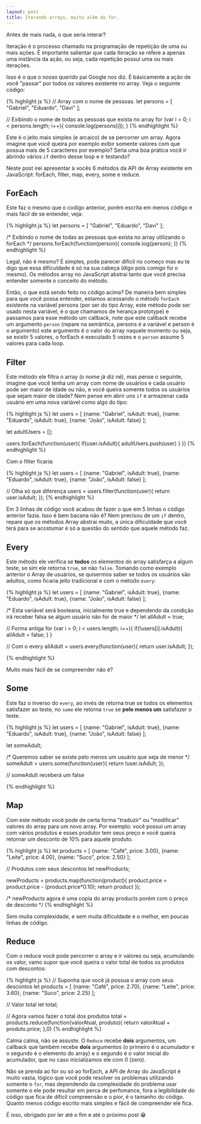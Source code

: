 ```yaml
---
layout: post
title: Iterando arrays, muito além do for.
---
```


Antes de mais nada, o que seria interar?

<div class="message">
  Iteração é o processo chamado na programação de repetição de uma ou mais ações. É importante salientar que cada iteração se refere a apenas uma instância da ação, ou seja, cada repetição possui uma ou mais iterações.
</div>

Isso é o que o nosso querido pai Google nos diz. É básicamente a ação de você "passar" por todos os valores existente no array. Veja o seguinte código:


{% highlight js %}
// Array com o nome de pessoas.
let persons = [
  "Gabriel",
  "Eduardo",
  "Davi"
];

// Exibindo o nome de todas as pessoas que exista no array
for (var i = 0; i < persons.length; i++){
   console.log(persons[i]);
}
{% endhighlight %}

Este é o jeito mais simples (e arcaico) de se percorrer um array. Agora imagine que você queira por exemplo exibir somente valores com que possua mais de 5 caracteres por exemplo? Seria uma boa prática você ir abrindo vários `if` dentro desse loop e ir testando?

Neste post irei apresentar à vocês 6 métodos da API de Array existente em JavaScript: forEach, filter, map, every, some e reduce.

## ForEach

Este faz o mesmo que o codigo anterior, porém escrita em menos código e mais fácil de se entender, veja:

{% highlight js %}
let persons = [
  "Gabriel",
  "Eduardo",
  "Davi"
];

/* Exibindo o nome de todas as pessoas que exista
no array utilizando o forEach */
persons.forEach(function(person){
  console.log(person);
})
{% endhighlight %}

Legal, não é mesmo? É simples, pode parecer difícil no começo mas eu te digo que essa dificuldade é só na sua cabeça (digo pois comigo foi o mesmo). Os métodos array no JavaScript abstrai tanto que você precisa entender somente o conceito do método.

Então, o que está sendo feito no código acima? De maneira bem simples para que você possa entender, estamos acessando o método `forEach` existente na variável persons (por ser do tipo Array, este método pode ser usado nesta variável, é o que chamamos de herança prototype) e passamos para esse método um callback, note que este callback recebe um argumento `person` (repare na semântica, persons é a variável e person é o argumento) este argumento é o valor do array naquele momento ou seja, se existir 5 valores, o forEach é executado 5 vezes e o `person` assume 5 valores para cada loop.

## Filter

Este método ele filtra o array (o nome já diz né), mas pense o seguinte, imagine que você tenha um array com nome de usuários e cada usuário pode ser maior de idade ou não, e você queira somente todos os usuários que sejam maior de idade? Nem pense em abrir uns `if` e armazenar cada usuário em uma nova variável como algo do tipo:

{% highlight js %}
let users = [
  {name: "Gabriel", isAdult: true},
  {name: "Eduardo", isAdult: true},
  {name: "João", isAdult: false}
];

let adultUsers = [];

users.forEach(function(user){
  if(user.isAdult){
    adultUsers.push(user)
  }
})
{% endhighlight %}

Com o filter ficaria:

{% highlight js %}
let users = [
  {name: "Gabriel", isAdult: true},
  {name: "Eduardo", isAdult: true},
  {name: "João", isAdult: false}
];

// Olha só que diferença
users = users.filter(function(user){
  return user.isAdult;
});
{% endhighlight %}

Em 3 linhas de código você acabou de fazer o que em 5 linhas o código anterior fazia. Isso é bem bacana não é? Nem precisou de um `if` dentro, repare que os métodos Array abstrai muito, a única dificuldade que você terá para se acostumar é só a questão do sentido que aquele método faz.

## Every

Este método ele verifica se **todos** os elementos do array satisfarça a algum teste, se sim ele retorna `true`, se não `false`. Tomando como exemplo anterior o Array de usuários, se quisermos saber se todos os usuários são adultos, como ficaria jeito tradicional e com o método `every`:

{% highlight js %}
let users = [
  {name: "Gabriel", isAdult: true},
  {name: "Eduardo", isAdult: true},
  {name: "João", isAdult: false}
];

/* Esta variável será booleana, inicialmente true e dependendo
da condição irá receber falsa se algum usuário não for de maior */
let allAdult = true;

// Forma antiga
for (var i = 0; i < users.length; i++){
  if(!users[i].isAdult){
    allAdult = false;
  }
}

// Com o every
allAdult = users.every(function(user){
  return user.isAdult;
});

{% endhighlight %}

Muito mais fácil de se compreender não é?

## Some

Este faz o inverso do `every`, ao invés de retorna true se todos os elementos satisfazer ao teste, no `some` ele retorna `true` se **pelo menos um** satisfazer o teste.

{% highlight js %}
let users = [
  {name: "Gabriel", isAdult: true},
  {name: "Eduardo", isAdult: true},
  {name: "João", isAdult: false}
];

let someAdult;

/* Queremos saber se existe pelo menos um
usuário que seja de menor */
someAdult = users.some(function(user){
  return !user.isAdult;
});

// someAdult receberá um false

{% endhighlight %}

## Map

Com este método você pode de certa forma "traduzir" ou "modificar" valores do array para um novo array. Por exemplo: você possui um array com vários produtos e esses produtor tem seus preço e você queira retornar um desconto de 10% para aquele produto.

{% highlight js %}
let products = [
  {name: "Café", price: 3.00},
  {name: "Leite", price: 4.00},
  {name: "Suco", price: 2.50}
];

// Produtos com seus descontos
let newProducts;

newProducts = products.map(function(product){
  product.price = product.price - (product.price*0.10);
  return product
});

/* newProducts agora é uma copia do array products
porém com o preço de desconto */
{% endhighlight %}

Sem muita complexidade, e sem muita dificuldade e o melhor, em poucas linhas de código.

## Reduce

Com o reduce você pode percorrer o array e ir valores ou seja, acumulando os valor, vamo supor que você queira o valor total de todos os produtos com descontos:

{% highlight js %}
// Suponha que você já possua o array com seus descontos
let products = [
  {name: "Café", price: 2.70},
  {name: "Leite", price: 3.60},
  {name: "Suco", price: 2.25}
];

// Valor total
let total;

// Agora vamos fazer o total dos produtos
total = products.reduce(function(valorAtual, produto){
  return valorAtual + produto.price;
},0)
{% endhighlight %}

Calma calma, não se assuste. O `Reduce` recebe **dois** argumentos, um callback que também recebe **dois** argumentos (o primeiro é o acumulador e o segundo é o elemento do array) e o segundo é o valor inicial do acumulador, que no caso inicializamos ele com 0 (zero).

Não se prenda ao for ou só ao forEach, a API de Array do JavaScript é muito vasta, lógico que você pode resolver os problemas utilizando somente o `for`, mas dependendo da complexidade do problema usar somente o ele pode resultar em perca de perfomance, fora a legibilidade do código que fica de difícil compreensão e o pior, é o tamanho do código. Quanto menos código escrito mais simples e fácil de compreender ele fica.

É isso, obrigado por ler até o fim e até o próximo post 😁
